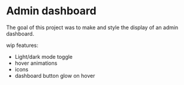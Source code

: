 # Admin dashboard

The goal of this project was to make and style the display of an admin dashboard. 

wip features:
- Light/dark mode toggle
- hover animations
- icons
- dashboard button glow on hover
